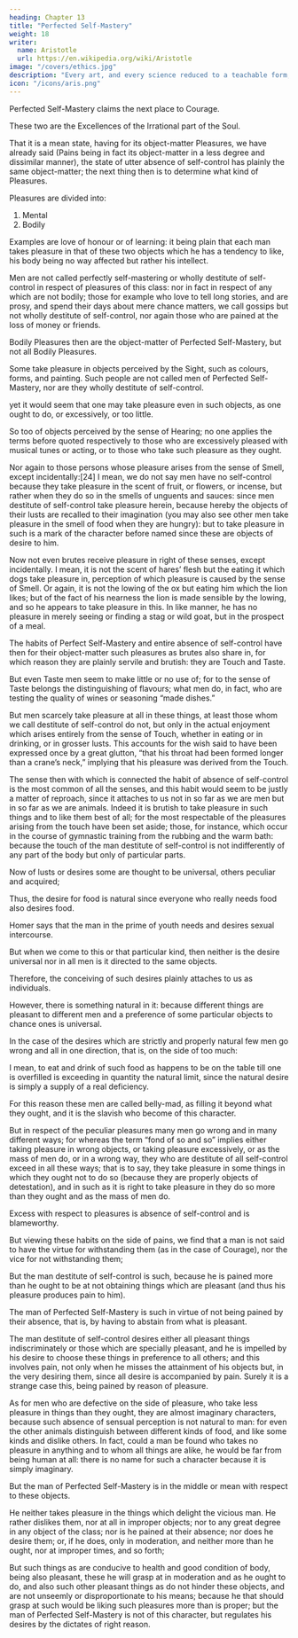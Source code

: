 ```yaml
---
heading: Chapter 13
title: "Perfected Self-Mastery"
weight: 18
writer:
  name: Aristotle
  url: https://en.wikipedia.org/wiki/Aristotle
image: "/covers/ethics.jpg"
description: "Every art, and every science reduced to a teachable form, and similarly, every action and moral choice, aims at some good"
icon: "/icons/aris.png"
---
```




Perfected Self-Mastery claims the next place to Courage. 

These two are the Excellences of the Irrational part of the Soul.

That it is a mean state, having for its object-matter Pleasures, we have already said (Pains being in fact its object-matter in a less degree and dissimilar manner), the state of utter absence of self-control has plainly the same object-matter; the next thing then is to determine what kind of Pleasures.

Pleasures are divided into:

1. Mental
2. Bodily

Examples are love of honour or of learning: it being plain that each man takes pleasure in that of these two objects which he has a tendency to like, his body being no way affected but rather his intellect.

Men are not called perfectly self-mastering or wholly destitute of self-control in respect of pleasures of this class: nor in fact in respect of any which are not bodily; those for example who love to tell long stories, and are prosy, and spend their days about mere chance matters, we call gossips but not wholly destitute of self-control, nor again those who are pained at the loss of money or friends.

Bodily Pleasures then are the object-matter of Perfected Self-Mastery, but not all Bodily Pleasures.

Some take pleasure in objects perceived by the Sight, such as colours, forms, and painting. Such people are not called men of Perfected Self-Mastery, nor are they wholly destitute of self-control.

yet it would seem that one may take pleasure even in such objects, as one ought to do, or excessively, or too little.

So too of objects perceived by the sense of Hearing; no one applies the terms before quoted respectively to those who are excessively pleased with musical tunes or acting, or to those who take such pleasure as they ought.

Nor again to those persons whose pleasure arises from the sense of Smell, except incidentally:[24] I mean, we do not say men have no self-control because they take pleasure in the scent of fruit, or flowers, or incense, but rather when they do so in the smells of unguents and sauces: since men destitute of self-control take pleasure herein, because hereby the objects of their lusts are recalled to their imagination (you may also see other men take pleasure in the smell of food when they are hungry): but to take pleasure in such is a mark of the character before named since these are objects of desire to him.

Now not even brutes receive pleasure in right of these senses, except incidentally. I mean, it is not the scent of hares’ flesh but the eating it which dogs take pleasure in, perception of which pleasure is caused by the sense of Smell. Or again, it is not the lowing of the ox but eating him which the lion likes; but of the fact of his nearness the lion is made sensible by the lowing, and so he appears to take pleasure in this. In like manner, he has no pleasure in merely seeing or finding a stag or wild goat, but in the prospect of a meal.

The habits of Perfect Self-Mastery and entire absence of self-control have then for their object-matter such pleasures as brutes also share in, for which reason they are plainly servile and brutish: they are Touch and Taste.

But even Taste men seem to make little or no use of; for to the sense of Taste belongs the distinguishing of flavours; what men do, in fact, who are testing the quality of wines or seasoning “made dishes.”

But men scarcely take pleasure at all in these things, at least those whom we call destitute of self-control do not, but only in the actual enjoyment which arises entirely from the sense of Touch, whether in eating or in drinking, or in grosser lusts. This accounts for the wish said to have been expressed once by a great glutton, “that his throat had been formed longer than a crane’s neck,” implying that his pleasure was derived from the Touch.

The sense then with which is connected the habit of absence of self-control is the most common of all the senses, and this habit would seem to be justly a matter of reproach, since it attaches to us not in so far as we are men but in so far as we are animals. Indeed it is brutish to take pleasure in such things and to like them best of all; for the most respectable of the pleasures arising from the touch have been set aside; those, for instance, which occur in the course of gymnastic training from the rubbing and the warm bath: because the touch of the man destitute of self-control is not indifferently of any part of the body but only of particular parts.

Now of lusts or desires some are thought to be universal, others peculiar and acquired; 

Thus, the desire for food is natural since everyone who really needs food also desires food.

<!-- , whether solid or liquid, or both (and, as  -->

Homer says that the man in the prime of youth needs and desires sexual intercourse.

 <!-- with the other sex);  -->

But when we come to this or that particular kind, then neither is the desire universal nor in all men is it directed to the same objects. 

Therefore, the conceiving of such desires plainly attaches to us as individuals.

However, there is something natural in it: because different things are pleasant to different men and a preference of some particular objects to chance ones is universal.

In the case of the desires which are strictly and properly natural few men go wrong and all in one direction, that is, on the side of too much: 

I mean, to eat and drink of such food as happens to be on the table till one is overfilled is exceeding in quantity the natural limit, since the natural desire is simply a supply of a real deficiency.

For this reason these men are called belly-mad, as filling it beyond what they ought, and it is the slavish who become of this character.

But in respect of the peculiar pleasures many men go wrong and in many different ways; for whereas the term “fond of so and so” implies either taking pleasure in wrong objects, or taking pleasure excessively, or as the mass of men do, or in a wrong way, they who are destitute of all self-control exceed in all these ways; that is to say, they take pleasure in some things in which they ought not to do so (because they are properly objects of detestation), and in such as it is right to take pleasure in they do so more than they ought and as the mass of men do.

Excess with respect to pleasures is absence of self-control and is blameworthy. 

But viewing these habits on the side of pains, we find that a man is not said to have the virtue for withstanding them (as in the case of Courage), nor the vice for not withstanding them; 

But the man destitute of self-control is such, because he is pained more than he ought to be at not obtaining things which are pleasant (and thus his pleasure produces pain to him).

The man of Perfected Self-Mastery is such in virtue of not being pained by their absence, that is, by having to abstain from what is pleasant.

The man destitute of self-control desires either all pleasant things indiscriminately or those which are specially pleasant, and he is impelled by his desire to choose these things in preference to all others; and this involves pain, not only when he misses the attainment of his objects but, in the very desiring them, since all desire is accompanied by pain. Surely it is a strange case this, being pained by reason of pleasure.

As for men who are defective on the side of pleasure, who take less pleasure in things than they ought, they are almost imaginary characters, because such absence of sensual perception is not natural to man: for even the other animals distinguish between different kinds of food, and like some kinds and dislike others. In fact, could a man be found who takes no pleasure in anything and to whom all things are alike, he would be far from being human at all: there is no name for such a character because it is simply imaginary.

But the man of Perfected Self-Mastery is in the middle or mean with respect to these objects.

He neither takes pleasure in the things which delight the vicious man. He rather dislikes them, nor at all in improper objects; nor to any great degree in any object of the class; nor is he pained at their absence; nor does he desire them; or, if he does, only in moderation, and neither more than he ought, nor at improper times, and so forth; 

But such things as are conducive to health and good condition of body, being also pleasant, these he will grasp at in moderation and as he ought to do, and also such other pleasant things as do not hinder these objects, and are not unseemly or disproportionate to his means; because he that should grasp at such would be liking such pleasures more than is proper; but the man of Perfected Self-Mastery is not of this character, but regulates his desires by the dictates of right reason.

